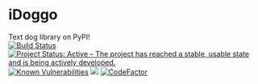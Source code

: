 # iDoggo
Text dog library on PyPI!  
[![Build Status](https://travis-ci.com/RDIL/iDoggo.svg?branch=master)](https://travis-ci.com/RDIL/iDoggo) [![Project Status: Active – The project has reached a stable, usable state and is being actively developed.](https://www.repostatus.org/badges/latest/active.svg)](https://www.repostatus.org/#active) [![Known Vulnerabilities](https://snyk.io/test/github/RDIL/iDoggo/badge.svg?targetFile=requirements.txt)](https://snyk.io/test/github/RDIL/iDoggo?targetFile=requirements.txt) ![](https://img.shields.io/badge/license-MIT-green.svg) [![CodeFactor](https://www.codefactor.io/repository/github/rdil/idoggo/badge)](https://www.codefactor.io/repository/github/rdil/idoggo)  
